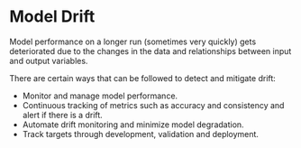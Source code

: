 # Model Drift

Model performance on a longer run (sometimes very quickly) gets deteriorated due to the changes in the data and relationships between input and output variables.

There are certain ways that can be followed to detect and mitigate drift:
- Monitor and manage model performance.
- Continuous tracking of metrics such as accuracy and consistency and alert if there is a drift.
- Automate drift monitoring and minimize model degradation.
- Track targets through development, validation and deployment. 
